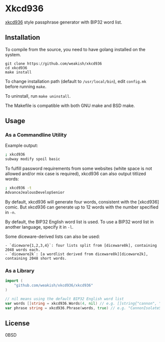 # Xkcd936

[xkcd936](https://www.xkcd.com/936/) style passphrase generator with BIP32 word list.

## Installation

To compile from the source, you need to have golang installed on the system.

    git clone https://github.com/weakish/xkcd936
    cd xkcd936
    make install

To change installation path (default to `/usr/local/bin`),
edit `config.mk` before running `make`.

To uninstall, run `make uninstall`.

The Makefile is compatible with both GNU make and BSD make.


## Usage

### As a Commandline Utility

Example output:

```sh
; xkcd936
subway modify spoil basic
```

To fulfill password requirements from some websites
(white space is not allowed and/or mix case is required),
xkcd936 can also output titlized words:

```sh
; xkcd936 -t
AdvanceJealousDevelopSenior
```

By default, xkcd936 will generate four words,
consistent with the [xkcd936] comic.
But xkcd936 can generate up to 12 words with the number specified in `-n`.

By default, the BIP32 English word list is used.
To use a BIP32 word list in another language, specify it in `-l`.

Some diceware-derived lists can also be used:

    - `diceware{1,2,3,4}`: four lists split from [diceware8k], containing 2048 words each.
    - `diceware2k`: [a wordlist derived from diceware8k][diceware2k], containing 2048 short words.

[diceware8k]: https://theworld.com/~reinhold/diceware8k.txt
[diceware2k]: https://diceware2k.surge.sh

### As a Library

```go
import (
	"github.com/weakish/xkcd936/xkcd936"
)

// nil means using the default BIP32 English word list
var words []string = xkcd936.Words(4, nil) // e.g. []string{"cannon", "isolate", "soccer", "word"}
var phrase string = xkcd936.Phrase(words, true) // e.g. "CannonIsolateSoccerWord"
```

## License

0BSD
